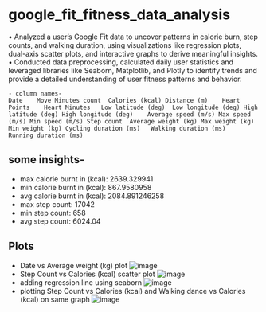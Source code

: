 # google_fit_fitness_data_analysis
• Analyzed a user’s Google Fit data to uncover patterns in calorie burn, step counts, and walking duration, using
visualizations like regression plots, dual-axis scatter plots, and interactive graphs to derive meaningful insights.
• Conducted data preprocessing, calculated daily user statistics and leveraged libraries like Seaborn, Matplotlib,
and Plotly to identify trends and provide a detailed understanding of user fitness patterns and behavior.
```
- column names- 
Date	Move Minutes count	Calories (kcal)	Distance (m)	Heart Points	Heart Minutes	Low latitude (deg)	Low longitude (deg)	High latitude (deg)	High longitude (deg)	Average speed (m/s)	Max speed (m/s)	Min speed (m/s)	Step count	Average weight (kg)	Max weight (kg)	Min weight (kg)	Cycling duration (ms)	Walking duration (ms)	Running duration (ms)
```
## some insights- 
- max calorie burnt in (kcal): 2639.329941 
- min calorie burnt in (kcal): 867.9580958 
- avg calorie burnt in (kcal): 2084.891246258
- max step count: 17042 
- min step count: 658 
- avg step count: 6024.04

## Plots
- Date vs Average weight (kg) plot
![image](https://github.com/user-attachments/assets/6c6a3944-2bb1-44f3-ab54-9adb9bd8afef)
- Step Count vs Calories (kcal) scatter plot
![image](https://github.com/user-attachments/assets/41a65896-bd07-451e-8215-b3b3c60c107a)
- adding regression line using seaborn
![image](https://github.com/user-attachments/assets/00545b82-afb3-4d3c-9166-90118c077e0a)
- plotting Step Count vs Calories (kcal) and Walking dance vs Calories (kcal) on same graph
![image](https://github.com/user-attachments/assets/27eef312-9110-4d44-bb9f-4ea890c9ad4d)


